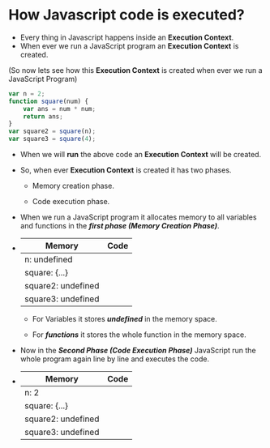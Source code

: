 # How Javascript code is executed?

- Every thing in Javascript happens inside an **Execution Context**.
- When ever we run a JavaScript program an **Execution Context** is created.

(So now lets see how this **Execution Context** is created when ever we run a JavaScript Program)

```javascript
var n = 2;
function square(num) {
	var ans = num * num;
	return ans;
}
var square2 = square(n);
var square3 = square(4);
```

- When we will **run** the above code an **Execution Context** will be created.
- So, when ever **Execution Context** is created it has two phases.

  - Memory creation phase.

  - Code execution phase.

- When we run a JavaScript program it allocates memory to all variables and functions in the **_first phase (Memory Creation Phase)_**.

- | Memory             | Code |
  | ------------------ | ---- |
  | n: undefined       |      |
  | square: {...}      |      |
  | square2: undefined |      |
  | square3: undefined |      |

  - For Variables it stores **_undefined_** in the memory space.

  - For **_functions_** it stores the whole function in the memory space.

- Now in the **_Second Phase (Code Execution Phase)_** JavaScript run the whole program again line by line and executes the code.
- | Memory             | Code |
  | ------------------ | ---- |
  | n: 2               |      |
  | square: {...}      |      |
  | square2: undefined |      |
  | square3: undefined |      |
